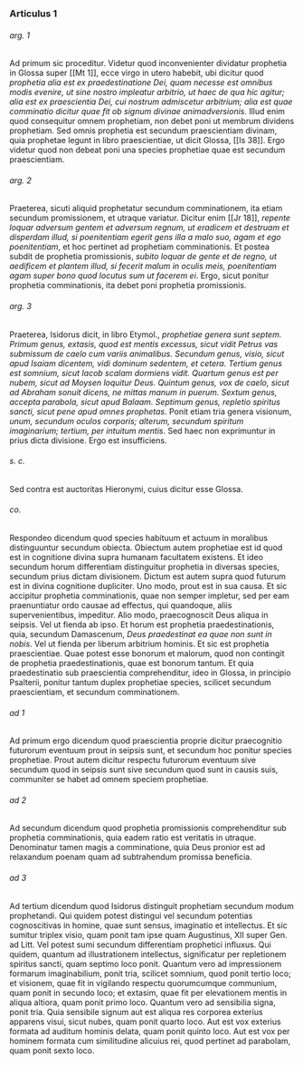 ### Articulus 1

###### arg. 1
Ad primum sic proceditur. Videtur quod inconvenienter dividatur prophetia in Glossa super [[Mt 1]], ecce virgo in utero habebit, ubi dicitur quod *prophetia alia est ex praedestinatione Dei, quam necesse est omnibus modis evenire, ut sine nostro impleatur arbitrio, ut haec de qua hic agitur; alia est ex praescientia Dei, cui nostrum admiscetur arbitrium; alia est quae comminatio dicitur quae fit ob signum divinae animadversionis*. Illud enim quod consequitur omnem prophetiam, non debet poni ut membrum dividens prophetiam. Sed omnis prophetia est secundum praescientiam divinam, quia prophetae legunt in libro praescientiae, ut dicit Glossa, [[Is 38]]. Ergo videtur quod non debeat poni una species prophetiae quae est secundum praescientiam.

###### arg. 2
Praeterea, sicuti aliquid prophetatur secundum comminationem, ita etiam secundum promissionem, et utraque variatur. Dicitur enim [[Jr 18]], *repente loquar adversum gentem et adversum regnum, ut eradicem et destruam et disperdam illud, si poenitentiam egerit gens illa a malo suo, agam et ego poenitentiam*, et hoc pertinet ad prophetiam comminationis. Et postea subdit de prophetia promissionis, *subito loquar de gente et de regno, ut aedificem et plantem illud, si fecerit malum in oculis meis, poenitentiam agam super bono quod locutus sum ut facerem ei*. Ergo, sicut ponitur prophetia comminationis, ita debet poni prophetia promissionis.

###### arg. 3
Praeterea, Isidorus dicit, in libro Etymol., *prophetiae genera sunt septem. Primum genus, extasis, quod est mentis excessus, sicut vidit Petrus vas submissum de caelo cum variis animalibus. Secundum genus, visio, sicut apud Isaiam dicentem, vidi dominum sedentem, et cetera. Tertium genus est somnium, sicut Iacob scalam dormiens vidit. Quartum genus est per nubem, sicut ad Moysen loquitur Deus. Quintum genus, vox de caelo, sicut ad Abraham sonuit dicens, ne mittas manum in puerum. Sextum genus, accepta parabola, sicut apud Balaam. Septimum genus, repletio spiritus sancti, sicut pene apud omnes prophetas*. Ponit etiam tria genera visionum, *unum, secundum oculos corporis; alterum, secundum spiritum imaginarium; tertium, per intuitum mentis*. Sed haec non exprimuntur in prius dicta divisione. Ergo est insufficiens.

###### s. c.
Sed contra est auctoritas Hieronymi, cuius dicitur esse Glossa.

###### co.
Respondeo dicendum quod species habituum et actuum in moralibus distinguuntur secundum obiecta. Obiectum autem prophetiae est id quod est in cognitione divina supra humanam facultatem existens. Et ideo secundum horum differentiam distinguitur prophetia in diversas species, secundum prius dictam divisionem. Dictum est autem supra quod futurum est in divina cognitione dupliciter. Uno modo, prout est in sua causa. Et sic accipitur prophetia comminationis, quae non semper impletur, sed per eam praenuntiatur ordo causae ad effectus, qui quandoque, aliis supervenientibus, impeditur. Alio modo, praecognoscit Deus aliqua in seipsis. Vel ut fienda ab ipso. Et horum est prophetia praedestinationis, quia, secundum Damascenum, *Deus praedestinat ea quae non sunt in nobis*. Vel ut fienda per liberum arbitrium hominis. Et sic est prophetia praescientiae. Quae potest esse bonorum et malorum, quod non contingit de prophetia praedestinationis, quae est bonorum tantum. Et quia praedestinatio sub praescientia comprehenditur, ideo in Glossa, in principio Psalterii, ponitur tantum duplex prophetiae species, scilicet secundum praescientiam, et secundum comminationem.

###### ad 1
Ad primum ergo dicendum quod praescientia proprie dicitur praecognitio futurorum eventuum prout in seipsis sunt, et secundum hoc ponitur species prophetiae. Prout autem dicitur respectu futurorum eventuum sive secundum quod in seipsis sunt sive secundum quod sunt in causis suis, communiter se habet ad omnem speciem prophetiae.

###### ad 2
Ad secundum dicendum quod prophetia promissionis comprehenditur sub prophetia comminationis, quia eadem ratio est veritatis in utraque. Denominatur tamen magis a comminatione, quia Deus pronior est ad relaxandum poenam quam ad subtrahendum promissa beneficia.

###### ad 3
Ad tertium dicendum quod Isidorus distinguit prophetiam secundum modum prophetandi. Qui quidem potest distingui vel secundum potentias cognoscitivas in homine, quae sunt sensus, imaginatio et intellectus. Et sic sumitur triplex visio, quam ponit tam ipse quam Augustinus, XII super Gen. ad Litt. Vel potest sumi secundum differentiam prophetici influxus. Qui quidem, quantum ad illustrationem intellectus, significatur per repletionem spiritus sancti, quam septimo loco ponit. Quantum vero ad impressionem formarum imaginabilium, ponit tria, scilicet somnium, quod ponit tertio loco; et visionem, quae fit in vigilando respectu quorumcumque communium, quam ponit in secundo loco; et extasim, quae fit per elevationem mentis in aliqua altiora, quam ponit primo loco. Quantum vero ad sensibilia signa, ponit tria. Quia sensibile signum aut est aliqua res corporea exterius apparens visui, sicut nubes, quam ponit quarto loco. Aut est vox exterius formata ad auditum hominis delata, quam ponit quinto loco. Aut est vox per hominem formata cum similitudine alicuius rei, quod pertinet ad parabolam, quam ponit sexto loco.

